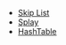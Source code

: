 - [Skip List](searchings/SkipList.h)
- [Splay](searchings/SplayBST.h)
- [HashTable](searchings/HashTable.h)
